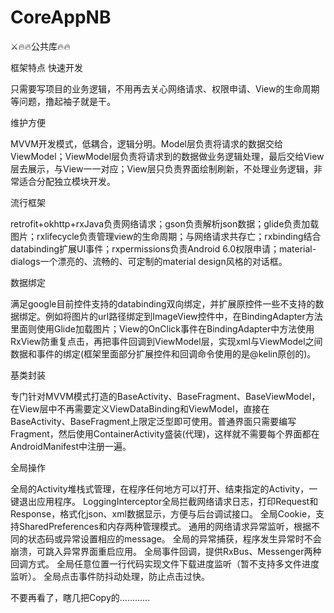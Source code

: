 # CoreAppNB
⚔️🔥🔥公共库🔥🔥

框架特点
快速开发

只需要写项目的业务逻辑，不用再去关心网络请求、权限申请、View的生命周期等问题，撸起袖子就是干。

维护方便

MVVM开发模式，低耦合，逻辑分明。Model层负责将请求的数据交给ViewModel；ViewModel层负责将请求到的数据做业务逻辑处理，最后交给View层去展示，与View一一对应；View层只负责界面绘制刷新，不处理业务逻辑，非常适合分配独立模块开发。

流行框架

retrofit+okhttp+rxJava负责网络请求；gson负责解析json数据；glide负责加载图片；rxlifecycle负责管理view的生命周期；与网络请求共存亡；rxbinding结合databinding扩展UI事件；rxpermissions负责Android 6.0权限申请；material-dialogs一个漂亮的、流畅的、可定制的material design风格的对话框。

数据绑定

满足google目前控件支持的databinding双向绑定，并扩展原控件一些不支持的数据绑定。例如将图片的url路径绑定到ImageView控件中，在BindingAdapter方法里面则使用Glide加载图片；View的OnClick事件在BindingAdapter中方法使用RxView防重复点击，再把事件回调到ViewModel层，实现xml与ViewModel之间数据和事件的绑定(框架里面部分扩展控件和回调命令使用的是@kelin原创的)。

基类封装

专门针对MVVM模式打造的BaseActivity、BaseFragment、BaseViewModel，在View层中不再需要定义ViewDataBinding和ViewModel，直接在BaseActivity、BaseFragment上限定泛型即可使用。普通界面只需要编写Fragment，然后使用ContainerActivity盛装(代理)，这样就不需要每个界面都在AndroidManifest中注册一遍。

全局操作

全局的Activity堆栈式管理，在程序任何地方可以打开、结束指定的Activity，一键退出应用程序。
LoggingInterceptor全局拦截网络请求日志，打印Request和Response，格式化json、xml数据显示，方便与后台调试接口。
全局Cookie，支持SharedPreferences和内存两种管理模式。
通用的网络请求异常监听，根据不同的状态码或异常设置相应的message。
全局的异常捕获，程序发生异常时不会崩溃，可跳入异常界面重启应用。
全局事件回调，提供RxBus、Messenger两种回调方式。
全局任意位置一行代码实现文件下载进度监听（暂不支持多文件进度监听）。
全局点击事件防抖动处理，防止点击过快。
 
 不要再看了，瞎几把Copy的............
